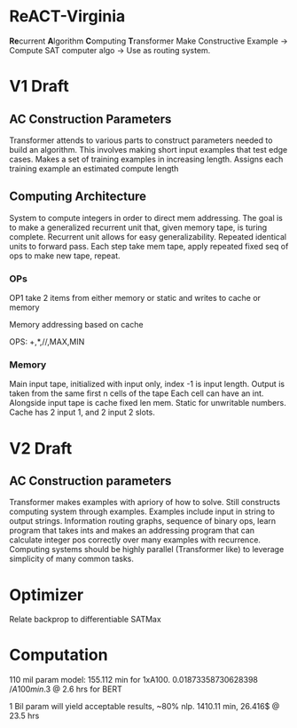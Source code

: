 # ReACT-Virginia
**Re**current **A**lgorithm **C**omputing **T**ransformer
Make Constructive Example -> Compute SAT computer algo -> Use as routing system.

# V1 Draft
## AC Construction Parameters
Transformer attends to various parts to construct parameters needed to build an algorithm.
This involves making short input examples that test edge cases.
Makes a set of training examples in increasing length. Assigns each training example an estimated compute length

## Computing Architecture
System to compute integers in order to direct mem addressing.
The goal is to make a generalized recurrent unit that, given memory tape, is turing complete.
Recurrent unit allows for easy generalizability. Repeated identical units to forward pass.
Each step take mem tape, apply repeated fixed seq of ops to make new tape, repeat.
### OPs
OP1 take 2 items from either memory or static and writes to cache or memory

Memory addressing based on cache

OPS: +,*,//,MAX,MIN

### Memory
Main input tape, initialized with input only, index -1 is input length.
Output is taken from the same first n cells of the tape
Each cell can have an int.
Alongside input tape is cache fixed len mem.
Static for unwritable numbers.
Cache has 2 input 1, and 2 input 2 slots.

# V2 Draft
## AC Construction parameters 
Transformer makes examples with apriory of how to solve. Still constructs computing system through examples. Examples include input in string to output strings. Information routing graphs, sequence of binary ops, learn program that takes ints and makes an addressing program that can calculate integer pos correctly over many examples with recurrence. Computing systems should be highly parallel (Transformer like) to leverage simplicity of many common tasks.


# Optimizer
Relate backprop to differentiable SATMax


# Computation

110 mil param model: 155.112 min for 1xA100. 0.01873358730628398 $/A100 min. 3$ @ 2.6 hrs for BERT

1 Bil param will yield acceptable results, ~80% nlp. 1410.11 min, 26.416$ @ 23.5 hrs
